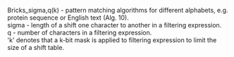 Bricks_sigma,q(k) - pattern matching algorithms for different alphabets, e.g. protein sequence or English text (Alg. 10).\
sigma - length of a shift one character to another in a filtering expression.\
q - number of characters in a filtering expression.\
'k' denotes that a k-bit mask is applied to filtering expression to limit the size of a shift table.
